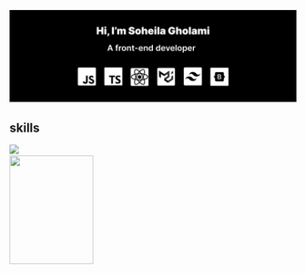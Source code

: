 ![](/banner.png)
##

## skills
<div >
<a href="https://skillicons.dev">
<img src="https://skillicons.dev/icons?i=html,css,js,react,mui,bootstrap,tailwind,vscode,git,figma&perline=8" />
</a>
</div>
<img src='https://github-readme-stats.vercel.app/api/top-langs/?username=soheilagholami&layout=donut&https://https://github.com/SoheilaGholami/github-readme-stats&theme=tokyonight' width='54%' height='190'>

<!--
**SoheilaGholami/SoheilaGholami** is a ✨ _special_ ✨ repository because its `README.md` (this file) appears on your GitHub profile.

Here are some ideas to get you started:

- 🔭 I’m currently working on ...
- 🌱 I’m currently learning ...
- 👯 I’m looking to collaborate on ...
- 🤔 I’m looking for help with ...
- 💬 Ask me about ...
- 📫 How to reach me: ...
- 😄 Pronouns: ...
- ⚡ Fun fact: ...
-->
